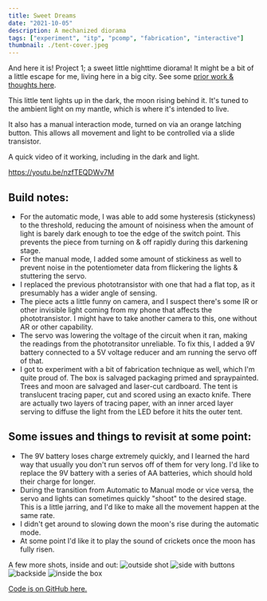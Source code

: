 ```yaml
---
title: Sweet Dreams
date: "2021-10-05"
description: A mechanized diorama
tags: ["experiment", "itp", "pcomp", "fabrication", "interactive"]
thumbnail: ./tent-cover.jpeg
---
```

And here it is! Project 1; a sweet little nighttime diorama! It might be a bit of a little escape for me, living here in a big city. See some [prior work & thoughts here](https://www.leiac.me/2021/2021-09-28_PCOMP-Week-3/).

This little tent lights up in the dark, the moon rising behind it. It's tuned to the ambient light on my mantle, which is where it's intended to live.

It also has a manual interaction mode, turned on via an orange latching button. This allows all movement and light to be controlled via a slide transistor.

A quick video of it working, including in the dark and light.

https://youtu.be/nzfTEQDWv7M

## Build notes:

- For the automatic mode, I was able to add some hysteresis (stickyness) to the threshold, reducing the amount of noisiness when the amount of light is barely dark enough to toe the edge of the switch point. This prevents the piece from turning on & off rapidly during this darkening stage.
- For the manual mode, I added some amount of stickiness as well to prevent noise in the potentiometer data from flickering the lights & stuttering the servo.
- I replaced the previous phototransistor with one that had a flat top, as it presumably has a wider angle of sensing.
- The piece acts a little funny on camera, and I suspect there's some IR or other invisible light coming from my phone that affects the phototransistor. I might have to take another camera to this, one without AR or other capability.
- The servo was lowering the voltage of the circuit when it ran, making the readings from the phototransitor unreliable. To fix this, I added a 9V battery connected to a 5V voltage reducer and am running the servo off of that.
- I got to experiment with a bit of fabrication technique as well, which I'm quite proud of. The box is salvaged packaging primed and spraypainted. Trees and moon are salvaged and laser-cut cardboard. The tent is translucent tracing paper, cut and scored using an exacto knife. There are actually two layers of tracing paper, with an inner arced layer serving to diffuse the light from the LED before it hits the outer tent.

## Some issues and  things to revisit at some point:

- The 9V battery loses charge extremely quickly, and I learned the hard way that usually you don't run servos off of them for very long. I'd like to replace the 9V battery with a series of AA batteries, which should hold their charge for longer.
- During the transition from Automatic to Manual mode or vice versa, the servo and lights can sometimes quickly "shoot" to the desired stage. This is a little jarring, and I'd like to make all the movement happen at the same rate.
- I didn't get around to slowing down the moon's rise during the automatic mode.
- At some point I'd like it to play the sound of crickets once the moon has fully risen.


A few more shots, inside and out:
![outside shot](./glamor-shot.jpg)
![side with buttons](./buttons_side_view.jpg)
![backside](./motor_back_view.jpg)
![inside the box](./inside_box.jpg)

[Code is on GitHub here.](https://github.com/leils/PCOMP_Fall_2021/blob/main/slide-pot-scene/slide-pot-scene.ino)
